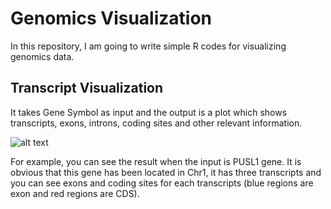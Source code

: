 # Genomics Visualization
In this repository, I am going to write simple R codes for visualizing genomics data. 

## Transcript Visualization
It takes Gene Symbol as input and the output is a plot which shows transcripts, exons, introns, coding sites and other relevant information.

![alt text](https://github.com/HFooladi/Genomics_Visualization/blob/master/Transcript_Visualization/PUSL1.PNG)

For example, you can see the result when the input is PUSL1 gene. It is obvious that this gene has been located in Chr1, it has three transcripts and you can see exons and coding sites for each transcripts (blue regions are exon and red regions are CDS).
